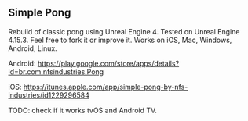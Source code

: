 ## Simple Pong
Rebuild of classic pong using Unreal Engine 4. 
Tested on Unreal Engine 4.15.3.
Feel free to fork it or improve it.
Works on iOS, Mac, Windows, Android, Linux.

Android:
https://play.google.com/store/apps/details?id=br.com.nfsindustries.Pong

iOS:
https://itunes.apple.com/app/simple-pong-by-nfs-industries/id1229296584

TODO: check if it works tvOS and Android TV.
